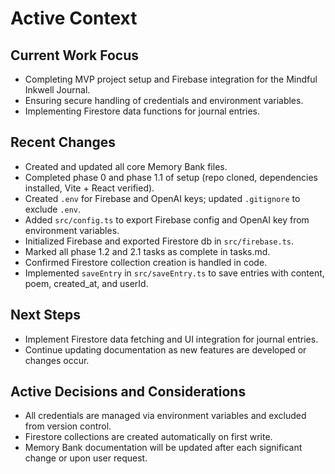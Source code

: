 # Active Context

## Current Work Focus

- Completing MVP project setup and Firebase integration for the Mindful Inkwell Journal.
- Ensuring secure handling of credentials and environment variables.
- Implementing Firestore data functions for journal entries.

## Recent Changes

- Created and updated all core Memory Bank files.
- Completed phase 0 and phase 1.1 of setup (repo cloned, dependencies installed, Vite + React verified).
- Created `.env` for Firebase and OpenAI keys; updated `.gitignore` to exclude `.env`.
- Added `src/config.ts` to export Firebase config and OpenAI key from environment variables.
- Initialized Firebase and exported Firestore db in `src/firebase.ts`.
- Marked all phase 1.2 and 2.1 tasks as complete in tasks.md.
- Confirmed Firestore collection creation is handled in code.
- Implemented `saveEntry` in `src/saveEntry.ts` to save entries with content, poem, created_at, and userId.

## Next Steps

- Implement Firestore data fetching and UI integration for journal entries.
- Continue updating documentation as new features are developed or changes occur.

## Active Decisions and Considerations

- All credentials are managed via environment variables and excluded from version control.
- Firestore collections are created automatically on first write.
- Memory Bank documentation will be updated after each significant change or upon user request.
